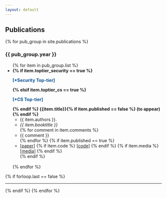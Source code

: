 ```yaml
---
layout: default
---
```

## Publications
{% for pub_group in site.publications %}
<h3>{{ pub_group.year }}</h3>
<ul>
{% for item in pub_group.list %}
  <li>
    <strong>
      {% if item.toptier_security == true %}
      <p style="color:#0b5394;">[*Security Top-tier]</p>
      {% elsif item.toptier_cs == true %}
      <p style="color:#0b5394;">[*CS Top-tier]</p>
      {% endif %}
      {{item.title}}{% if item.published == false %} (to appear){% endif %}
    </strong>
    <ul>
      <li>{{ item.authors }}.</li>
      <li><em>{{ item.booktitle }}</em></li>
      {% for comment in item.comments %}
      <li>{{ comment }}</li>
      {% endfor %}
      {% if item.published == true %}
      <li>
        [<a href="{{ item.link }}">paper</a>]
        {% if item.code %}
        [<a href="{{ item.code }}">code</a>]
        {% endif %}
        {% if item.media %}
        [<a href="{{ item.media }}">media</a>]
        {% endif %}
      </li>
      {% endif %}
    </ul>
  </li>
  <br>
{% endfor %}
</ul>
{% if forloop.last == false %}<hr>{% endif %}
{% endfor %}
